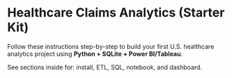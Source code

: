 # Healthcare Claims Analytics (Starter Kit)

Follow these instructions step-by-step to build your first U.S. healthcare analytics project using **Python + SQLite + Power BI/Tableau**.

See sections inside for: install, ETL, SQL, notebook, and dashboard.
